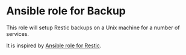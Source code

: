 # Ansible role for Backup

This role will setup Restic backups on a Unix machine for a number of services.

It is inspired by [Ansible role for Restic](https://github.com/angristan/ansible-restic).
